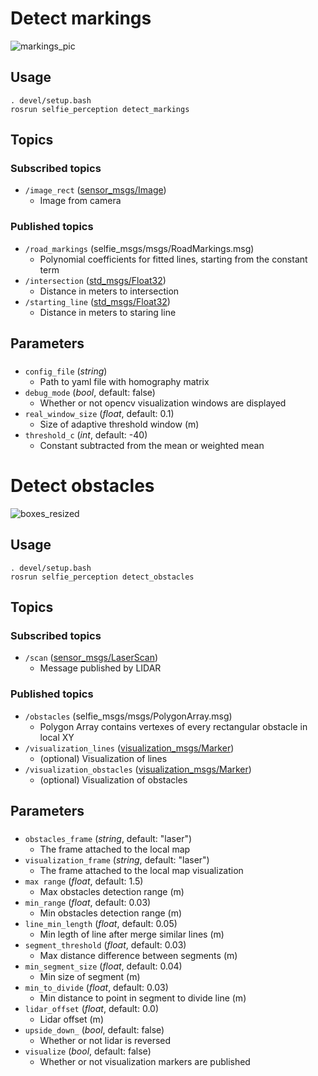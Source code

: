 # Detect markings
![markings_pic](https://user-images.githubusercontent.com/28540485/54884320-bb2aee00-4e6f-11e9-8b67-3f326029e4e9.png)
## Usage
```
. devel/setup.bash
rosrun selfie_perception detect_markings
```
## Topics
### Subscribed topics
- `/image_rect` ([sensor_msgs/Image](http://docs.ros.org/melodic/api/sensor_msgs/html/msg/Image.html))
  - Image from camera
### Published topics
- `/road_markings` (selfie_msgs/msgs/RoadMarkings.msg)
  - Polynomial coefficients for fitted lines, starting from the constant term
- `/intersection` ([std_msgs/Float32](http://docs.ros.org/melodic/api/std_msgs/html/msg/Float32.html))
  - Distance in meters to intersection
- `/starting_line` ([std_msgs/Float32](http://docs.ros.org/melodic/api/std_msgs/html/msg/Float32.html))
  - Distance in meters to staring line
## Parameters
###
- `config_file` (*string*)
  - Path to yaml file with homography matrix
- `debug_mode` (*bool*, default: false)
  - Whether or not opencv visualization windows are displayed
- `real_window_size` (*float*, default: 0.1)
  - Size of adaptive threshold window (m)
- `threshold_c` (*int*, default: -40)
  - Constant subtracted from the mean or weighted mean

# Detect obstacles
![boxes_resized](https://user-images.githubusercontent.com/28540485/48948585-42556d00-ef35-11e8-8e83-6f161eb9e080.png)
## Usage
```
. devel/setup.bash
rosrun selfie_perception detect_obstacles
```
## Topics
### Subscribed topics
- `/scan` ([sensor_msgs/LaserScan](http://docs.ros.org/api/sensor_msgs/html/msg/LaserScan.html))
  - Message published by LIDAR
### Published topics
- `/obstacles` (selfie_msgs/msgs/PolygonArray.msg)
  - Polygon Array contains vertexes of every rectangular obstacle in local XY
- `/visualization_lines` ([visualization_msgs/Marker](http://docs.ros.org/api/visualization_msgs/html/msg/Marker.html))
  - (optional) Visualization of lines
- `/visualization_obstacles` ([visualization_msgs/Marker](http://docs.ros.org/api/visualization_msgs/html/msg/Marker.html))
  - (optional) Visualization of obstacles
## Parameters
###
- `obstacles_frame` (*string*, default: "laser")
  - The frame attached to the local map
- `visualization_frame` (*string*, default: "laser")
  - The frame attached to the local map visualization
- `max range` (*float*, default: 1.5)
  - Max obstacles detection range (m)
- `min_range` (*float*, default: 0.03)
  - Min obstacles detection range (m)
- `line_min_length` (*float*, default: 0.05)
  - Min legth of line after merge similar lines (m)
- `segment_threshold` (*float*, default: 0.03)
  - Max distance difference between segments (m)
- `min_segment_size` (*float*, default: 0.04)
  - Min size of segment (m)
- `min_to_divide` (*float*, default: 0.03)
  - Min distance to point in segment to divide line (m)
- `lidar_offset` (*float*, default: 0.0)
  - Lidar offset (m)
- `upside_down_` (*bool*, default: false)
  - Whether or not lidar is reversed
- `visualize` (*bool*, default: false)
  - Whether or not visualization markers are published
